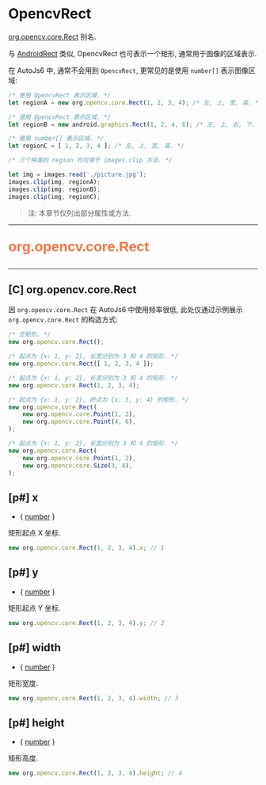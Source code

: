 # OpencvRect

[org.opencv.core.Rect](https://docs.opencv.org/3.4/javadoc/org/opencv/core/Rect.html) 别名.

与 [AndroidRect](androidRectType) 类似, OpencvRect 也可表示一个矩形, 通常用于图像的区域表示.

在 AutoJs6 中, 通常不会用到 `OpencvRect`, 更常见的是使用 `number[]` 表示图像区域:

```js
/* 使用 OpencvRect 表示区域. */
let regionA = new org.opencv.core.Rect(1, 2, 3, 4); /* 左, 上, 宽, 高. */

/* 使用 OpencvRect 表示区域. */
let regionB = new android.graphics.Rect(1, 2, 4, 6); /* 左, 上, 右, 下. */

/* 使用 number[] 表示区域. */
let regionC = [ 1, 2, 3, 4 ]; /* 左, 上, 宽, 高. */

/* 三个种类的 region 均可用于 images.clip 方法. */

let img = images.read('./picture.jpg');
images.clip(img, regionA);
images.clip(img, regionB);
images.clip(img, regionC);
```

> 注: 本章节仅列出部分属性或方法.

---

<p style="font: bold 2em sans-serif; color: #FF7043">org.opencv.core.Rect</p>

---

## [C] org.opencv.core.Rect

因 `org.opencv.core.Rect` 在 AutoJs6 中使用频率很低, 此处仅通过示例展示 `org.opencv.core.Rect` 的构造方式:

```js
/* 空矩形. */
new org.opencv.core.Rect();

/* 起点为 {x: 1, y: 2}, 长宽分别为 3 和 4 的矩形. */
new org.opencv.core.Rect([ 1, 2, 3, 4 ]);

/* 起点为 {x: 1, y: 2}, 长宽分别为 3 和 4 的矩形. */
new org.opencv.core.Rect(1, 2, 3, 4);

/* 起点为 {x: 1, y: 2}, 终点为 {x: 3, y: 4} 的矩形. */
new org.opencv.core.Rect(
    new org.opencv.core.Point(1, 2),
    new org.opencv.core.Point(4, 6),
);

/* 起点为 {x: 1, y: 2}, 长宽分别为 3 和 4 的矩形. */
new org.opencv.core.Rect(
    new org.opencv.core.Point(1, 2),
    new org.opencv.core.Size(3, 4),
);
```

## [p#] x

- { [number](dataTypes#number) }

矩形起点 X 坐标.

```js
new org.opencv.core.Rect(1, 2, 3, 4).x; // 1
```

## [p#] y

- { [number](dataTypes#number) }

矩形起点 Y 坐标.

```js
new org.opencv.core.Rect(1, 2, 3, 4).y; // 2
```

## [p#] width

- { [number](dataTypes#number) }

矩形宽度.

```js
new org.opencv.core.Rect(1, 2, 3, 4).width; // 3
```

## [p#] height

- { [number](dataTypes#number) }

矩形高度.

```js
new org.opencv.core.Rect(1, 2, 3, 4).height; // 4
```